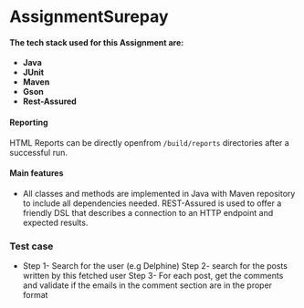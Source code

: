# AssignmentSurepay


#### The tech stack used for this Assignment are:

* **Java**
* **JUnit**
* **Maven**
* **Gson**
* **Rest-Assured**


#### Reporting
HTML Reports can be directly openfrom `/build/reports` directories after a successful run.


#### Main features
* All classes and methods are implemented in Java with Maven repository to include all dependencies needed. REST-Assured is used to offer a friendly DSL that describes a connection to an HTTP endpoint and expected results.

### Test case
* Step 1- Search for the user (e.g Delphine)
Step 2- search for the posts written by this fetched user
Step 3- For each post, get the comments and validate if the emails in the
comment section are in the proper format
